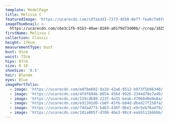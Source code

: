 ```yaml
---
template: ModelPage
title: Melissa C
featuredImage: 'https://ucarecdn.com/cd7aa3d1-7373-4d10-8e77-fea6cfe8fdef/'
imageThumbnail: >-
  https://ucarecdn.com/c6e3c1fb-91b3-40ae-8169-a01f9d73d00b/-/crop/1025x1457/268,0/-/preview/
firstName: Melissa C
collection: Classic
height: 176cm
measurementType: bust
bust: 91cm
waist: 72cm
hips: 87cm
size: 8-10
shoeSize: '8.5'
hair: Blonde
eyes: Blue
imagePortfolio:
  - image: 'https://ucarecdn.com/e8f8e602-9a3d-42a6-9512-b973f5b86340/'
  - image: 'https://ucarecdn.com/4fdf604b-8054-456d-9926-3344d78e7e49/'
  - image: 'https://ucarecdn.com/119cdb98-223f-4e35-beab-47068d0e0e8a/'
  - image: 'https://ucarecdn.com/e91391d0-cb0f-45f6-b84d-dbed27f258fa/'
  - image: 'https://ucarecdn.com/74dad773-b463-438f-9be1-e9c5eb76a479/'
  - image: 'https://ucarecdn.com/181a005f-d708-4be3-98c4-eab9111b6bbb/'
---
```


